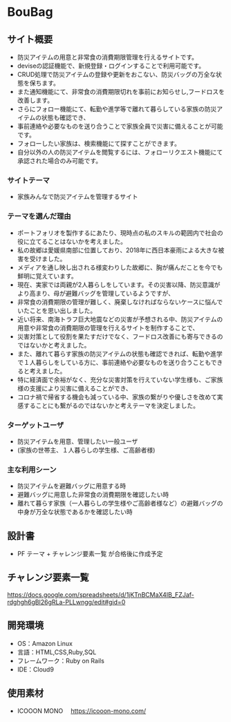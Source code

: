 # BouBag

## サイト概要

- 防災アイテムの用意と非常食の消費期限管理を行えるサイトです。
- deviseの認証機能で、新規登録・ログインすることで利用可能です。
- CRUD処理で防災アイテムの登録や更新をおこない、防災バッグの万全な状態を保ちます。
- また通知機能にて、非常食の消費期限切れを事前にお知らせし,フードロスを改善します。
- さらにフォロー機能にて、転勤や進学等で離れて暮らしている家族の防災アイテムの状態も確認でき、
- 事前連絡や必要なものを送り合うことで家族全員で災害に備えることが可能です。
- フォローしたい家族は、検索機能にて探すことができます。
- 自分以外の人の防災アイテムを閲覧するには、フォローリクエスト機能にて承認された場合のみ可能です。


### サイトテーマ

- 家族みんなで防災アイテムを管理するサイト

### テーマを選んだ理由

- ポートフォリオを製作するにあたり、現時点の私のスキルの範囲内で社会の役に立てることはないかを考えました。
- 私の故郷は愛媛県南部に位置しており、2018年に西日本豪雨による大きな被害を受けました。
- メディアを通し映し出される様変わりした故郷に、胸が痛んだことを今でも鮮明に覚えています。
- 現在、実家では両親が2人暮らしをしています。その災害以降、防災意識がより高まり、母が避難バッグを管理しているようですが、
- 非常食の消費期限の管理が難しく、廃棄しなければならないケースに悩んでいたことを思い出しました。
- 近い将来、南海トラフ巨大地震などの災害が予想される中、防災アイテムの用意や非常食の消費期限の管理を行えるサイトを制作することで、
- 災害対策として役割を果たすだけでなく、フードロス改善にも寄与できるのではないかと考えました。
- また、離れて暮らす家族の防災アイテムの状態も確認できれば、転勤や進学で１人暮らしをしている方に、事前連絡や必要なものを送り合うこともできると考えました。
- 特に経済面で余裕がなく、充分な災害対策を行えていない学生様も、ご家族様の支援により災害に備えることができ、
- コロナ禍で帰省する機会も減っている中、家族の繋がりや優しさを改めて実感することにも繋がるのではないかと考えテーマを決定しました。

### ターゲットユーザ

- 防災アイテムを用意、管理したい一般ユーザ
- (家族の世帯主、１人暮らしの学生様、ご高齢者様)

### 主な利用シーン

- 防災アイテムを避難バッグに用意する時
- 避難バッグに用意した非常食の消費期限を確認したい時
- 離れて暮らす家族（一人暮らしの学生様やご高齢者様など）の避難バッグの中身が万全な状態であるかを確認したい時

## 設計書

- PF テーマ + チャレンジ要素一覧 が合格後に作成予定

## チャレンジ要素一覧

https://docs.google.com/spreadsheets/d/1jKTnBCMaX4IB_FZJaf-rdghgh6gBl26gRLa-PLLwngg/edit#gid=0

## 開発環境

- OS：Amazon Linux
- 言語：HTML,CSS,Ruby,SQL
- フレームワーク：Ruby on Rails
- IDE：Cloud9

## 使用素材

- ICOOON MONO 　https://icooon-mono.com/
